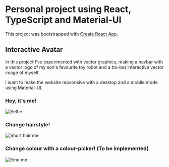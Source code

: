 # Personal project using React, TypeScript and Material-UI

This project was bootstrapped with [Create React App](https://github.com/facebook/create-react-app).

## Interactive Avatar
In this project I've experimented with vector graphics, making a navbar with a vector logo of my son's favourite toy robot and a (to-be) interactive vector image of myself. 

I want to make the website repsonsive with a desktop and a mobile mode using Material-UI.

### Hey, it's me!
![Selfie](https://github.com/CanoodlingSocks/mui-responsive-app/blob/master/src/example-img/Lela.png)

### Change hairstyle!
![Short hair me](https://github.com/CanoodlingSocks/mui-responsive-app/blob/master/src/example-img/DifferentLela.png)

### Change colour with a colour-picker! (To be implemented)
![Emo me](https://github.com/CanoodlingSocks/mui-responsive-app/blob/master/src/example-img/EmoLela.png)
